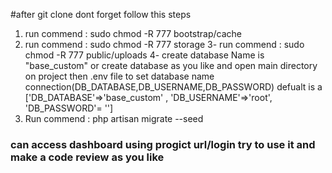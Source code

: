 #after git clone dont forget follow this steps 

 1. run commend : sudo chmod -R 777 bootstrap/cache
  2. run commend : sudo chmod -R 777 storage
  3- run commend : sudo chmod -R 777 public/uploads 
  4- create database Name is "base_custom" or create database as you like and open main directory on project then .env file to set database name connection(DB_DATABASE,DB_USERNAME,DB_PASSWORD) 
 defualt is a ['DB_DATABASE'=>'base_custom' , 'DB_USERNAME'=>'root', 'DB_PASSWORD'= ''] 
 5. Run commend : php artisan migrate --seed

### can access dashboard using progict url/login try to use it and make a code review as you like  
